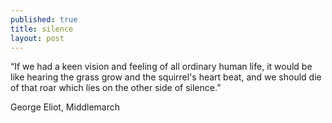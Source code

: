 ```yaml
---
published: true
title: silence
layout: post
---
```

“If we had a keen vision and feeling of all ordinary human life, it would be like hearing the grass grow and the squirrel's heart beat, and we should die of that roar which lies on the other side of silence.” 

George Eliot, Middlemarch